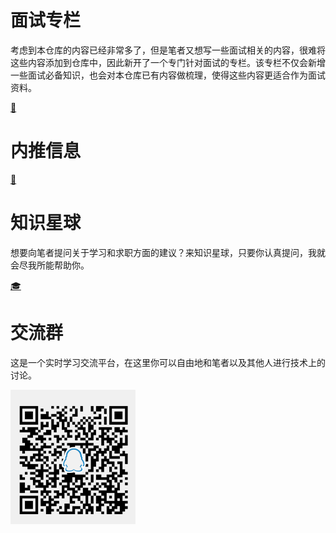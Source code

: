 # 面试专栏

考虑到本仓库的内容已经非常多了，但是笔者又想写一些面试相关的内容，很难将这些内容添加到仓库中，因此新开了一个专门针对面试的专栏。该专栏不仅会新增一些面试必备知识，也会对本仓库已有内容做梳理，使得这些内容更适合作为面试资料。

[🍉](https://xiaozhuanlan.com/CyC2018)

# 内推信息

[🔎](https://github.com/CyC2018/Job-Recommend)

# 知识星球

想要向笔者提问关于学习和求职方面的建议？来知识星球，只要你认真提问，我就会尽我所能帮助你。

[🎓](other/planet.md)

# 交流群

这是一个实时学习交流平台，在这里你可以自由地和笔者以及其他人进行技术上的讨论。

<img src="https://github.com/CyC2018/CS-Notes/raw/master/other/group1.png" width="200px">


